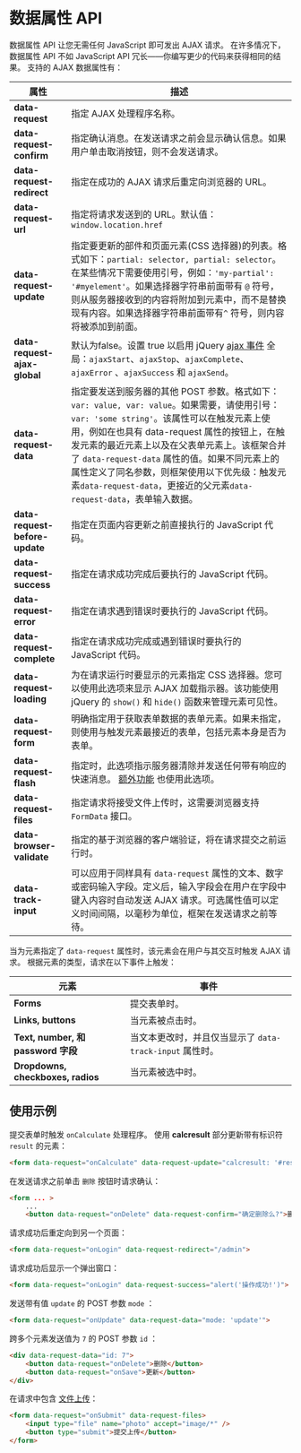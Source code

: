 # 数据属性 API

数据属性 API 让您无需任何 JavaScript 即可发出 AJAX 请求。 在许多情况下，数据属性 API 不如 JavaScript API 冗长——你编写更少的代码来获得相同的结果。 支持的 AJAX 数据属性有：

属性 |描述
------------- | -------------
**data-request** | 指定 AJAX 处理程序名称。
**data-request-confirm** |  指定确认消息。在发送请求之前会显示确认信息。如果用户单击取消按钮，则不会发送请求。
**data-request-redirect** |  指定在成功的 AJAX 请求后重定向浏览器的 URL。
**data-request-url** |  指定将请求发送到的 URL。默认值：`window.location.href`
**data-request-update** |  指定要更新的部件和页面元素(CSS 选择器)的列表。格式如下：`partial: selector, partial: selector`。在某些情况下需要使用引号，例如：`'my-partial': '#myelement'`。如果选择器字符串前面带有 `@` 符号，则从服务器接收到的内容将附加到元素中，而不是替换现有内容。如果选择器字符串前面带有`^` 符号，则内容将被添加到前面。
**data-request-ajax-global** |  默认为false。设置 true 以启用 jQuery [ajax 事件](http://api.jquery.com/category/ajax/global-ajax-event-handlers/) 全局：`ajaxStart`、`ajaxStop`、`ajaxComplete`、`ajaxError` 、`ajaxSuccess` 和 `ajaxSend`。
**data-request-data** |  指定要发送到服务器的其他 POST 参数。格式如下：`var: value, var: value`。如果需要，请使用引号：`var: 'some string'`。该属性可以在触发元素上使用，例如在也具有 data-request 属性的按钮上，在触发元素的最近元素上以及在父表单元素上。该框架合并了 `data-request-data` 属性的值。如果不同元素上的属性定义了同名参数，则框架使用以下优先级：触发元素`data-request-data`，更接近的父元素`data-request-data`，表单输入数据。
**data-request-before-update** |  指定在页面内容更新之前直接执行的 JavaScript 代码。
**data-request-success** |  指定在请求成功完成后要执行的 JavaScript 代码。
**data-request-error** |  指定在请求遇到错误时要执行的 JavaScript 代码。
**data-request-complete** |  指定在请求成功完成或遇到错误时要执行的 JavaScript 代码。
**data-request-loading** |  为在请求运行时要显示的元素指定 CSS 选择器。您可以使用此选项来显示 AJAX 加载指示器。该功能使用 jQuery 的 `show()` 和 `hide()` 函数来管理元素可见性。
**data-request-form** |  明确指定用于获取表单数据的表单元素。如果未指定，则使用与触发元素最接近的表单，包括元素本身是否为表单。
**data-request-flash** |  指定时，此选项指示服务器清除并发送任何带有响应的快速消息。 [额外功能](../ajax/extras.md#oc-flash-messages) 也使用此选项。
**data-request-files** |  指定请求将接受文件上传时，这需要浏览器支持 `FormData` 接口。
**data-browser-validate** |  指定的基于浏览器的客户端验证，将在请求提交之前运行时。
**data-track-input** |  可以应用于同样具有 `data-request` 属性的文本、数字或密码输入字段。定义后，输入字段会在用户在字段中键入内容时自动发送 AJAX 请求。可选属性值可以定义时间间隔，以毫秒为单位，框架在发送请求之前等待。

当为元素指定了 `data-request` 属性时，该元素会在用户与其交互时触发 AJAX 请求。 根据元素的类型，请求在以下事件上触发：

元素 | 事件
------------- | -------------
**Forms** |提交表单时。
**Links, buttons** |  当元素被点击时。
**Text, number, 和 password 字段** |  当文本更改时，并且仅当显示了 `data-track-input` 属性时。
**Dropdowns, checkboxes, radios** |  当元素被选中时。

## 使用示例

提交表单时触发 `onCalculate` 处理程序。 使用 **calcresult** 部分更新带有标识符 `result`  的元素：

```html
<form data-request="onCalculate" data-request-update="calcresult: '#result'">
```

在发送请求之前单击 `删除` 按钮时请求确认：

```html
<form ... >
    ...
    <button data-request="onDelete" data-request-confirm="确定删除么?">删除</button>
```

请求成功后重定向到另一个页面：

```html
<form data-request="onLogin" data-request-redirect="/admin">
```

请求成功后显示一个弹出窗口：

```html
<form data-request="onLogin" data-request-success="alert('操作成功!')">
```

发送带有值 `update` 的 POST 参数 `mode` ：

```html
<form data-request="onUpdate" data-request-data="mode: 'update'">
```

跨多个元素发送值为 `7` 的 POST 参数 `id` ：

```html
<div data-request-data="id: 7">
    <button data-request="onDelete">删除</button>
    <button data-request="onSave">更新</button>
</div>
```

在请求中包含 [文件上传](../services/request-input.md#oc-files)：

```html
<form data-request="onSubmit" data-request-files>
    <input type="file" name="photo" accept="image/*" />
    <button type="submit">提交上传</button>
</form>
```
